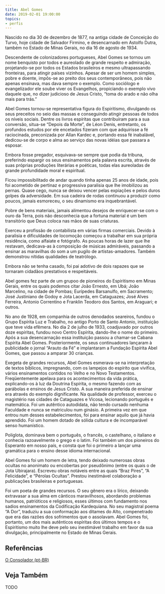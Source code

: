 ```yaml
---
title: Abel Gomes
date: 2019-02-01 19:00:00
topics: 
- perfis
---
```



Nascido no dia 30 de dezembro de 1877, na antiga cidade de Conceição do Turvo, hoje cidade de Salvador Firmino, e desencarnado em Astolfo Dutra, também no Estado de Minas Gerais, no dia 16 de agosto de 1934.

Descendente de colonizadores portugueses, Abel Gomes se tornou um nome benquisto por todos e aureolado de grande respeito e admiração, projetando-se por todos os Estados brasileiros e mesmo ultrapassando fronteiras, para atingir países vizinhos. Apesar de ser um homem simples, pobre e doente, impôs-se ao preito dos seus contemporâneos, pois não apenas ensinava, mas dava sempre o exemplo. Como sociólogo e evangelizador ele soube viver os Evangelhos, propiciando o exemplo vivo daquele que, no dizer judicioso de Jesus Cristo, “toma do arado e não olha mais para trás.”

Abel Gomes tornou-se representativa figura do Espiritismo, divulgando os seus preceitos no seio das massas e conseguindo atingir pessoas de todos os níveis sociais. Dentre os livros espíritas que contribuíram para a sua conversão, situa-se “Depois da Morte”, de Léon Denis, entretanto, os profundos estudos por ele encetados fizeram com que adquirisse a fé raciocinada, preconizada por Allan Kardec e, portando essa fé inabalável, dedicou-se de corpo e alma ao serviço das novas idéias que passara a esposar.

Embora fosse pregador, esquivava-se sempre que podia da tribuna, preferindo espargir os seus ensinamentos pela palavra escrita, através de suas próprias produções literárias e poéticas, todas elas aureoladas de grande profundidade moral e espiritual.

Ficou impossibilitado de andar quando tinha apenas 25 anos de idade, pois foi acometido de pertinaz e progressiva paralisia que lhe imobilizou as pernas. Quase cego, nunca se deixou vencer pelas expiações e pelos duros golpes da adversidade. Em sua cadeira de rodas continuou a produzir como poucos, jamais esmoreceu, o seu dinamismo era inquebrantável.

Pobre de bens materiais, jamais alimentou desejos de enriquecer-se com o ouro da Terra, pois não desconhecia que a fortuna material é um bem transitório que Deus coloca nas mãos de suas criaturas.

Exerceu a profissão de contabilista em várias firmas comerciais. Devido à paralisia e dificuldades de locomoção começou a trabalhar em sua própria residência, como alfaiate e fotógrafo. As poucas horas de lazer que lhe restavam, dedicava-as à composição de músicas admiráveis, passando a ensinar as maravilhas do som a um pugilo de artistas-amadores. Também demonstrou nítidas qualidades de teatrólogo.

Embora não se tenha casado, foi pai adotivo de dois rapazes que se tornaram cidadãos prestativos e respeitáveis.

Abel gomes fez parte de um grupoo de pioneiros do Espiritismo em Minas Gerais, entre os quais podemos citar João Ernesto, em Ubá; João Marcelino, na cidade de Pombas; Eurípedes Barsanulfo, em Sacramento; José Justiniano de Godoy e Jota Lacerda, em Cataguazes; José Alves Ferreira, Antonio Correntino e Franklin Teodoro dos Santos, em Araguari; e outros.

No ano de 1928, em companhia de outros denodados seareiros, fundou o Grupo Espírita Luz e Trabalho, no antigo Porto de Santo Antonio, instituição que teve vida efêmera. No dia 2 de julho de 1933, coadjuvado por outros doze espíritas, fundou novo Centro Espírita, dando-lhe o nome do primeiro. Após a sua desencarnação essa instituição passou a chamar-se Cabana Espírita Abel Gomes. Posteriormente, os seus continuadores lançaram à publicidade o jornal “Arauto da Fé” e implantaram a Fundação Espírita Abel Gomes, que passou a amparar 30 crianças.

Exegeta de grandes recursos, Abel Gomes esmerava-se na interpretação de textos bíblicos, impregnando, com os lampejos do espírito que vivifica, vários ensinamentos contidos no Velho e no Novo Testamentos. Freqüentemente apelava para os acontecimentos da vida prática, explicando-os à luz da Doutrina Espírita, o mesmo fazendo com as parábolas e ensinos de Jesus Cristo. A sua maneira preferida de ensinar era através do exemplo dignificante.
Na qualidade de professor, exerceu o magistério nas cidades de Cataguazes e Vicosa, lecionando português e matemática. Foi um autêntico autodidata, não tendo cursado nenhuma Faculdade e nunca se matriculou num ginásio. A primeira vez em que entrou num desses estabelecimentos, foi para ensinar aquilo que já havia aprendido. Foi um homem dotado de sólida cultura e de incomparável senso humanístico.

Poliglota, dominava bem o português, o francês, o castelhano, o italiano e conhecia razoavelmente o grego e o latim. Foi também um dos pioneiros do Esperanto em nosso país, e consta que foi o primeiro a lançar uma gramática para o ensino desse idioma internacional.

Abel Gomes foi um homem de letra, tendo deixado numerosas obras ocultas no anonimato ou encobertas por pseudônimo (entre os quais o de Jota Ubirajara). Escreveu obras notáveis entre as quais “Braz Pires”, “A Felicidade”, e “Pérolas Ocultas”. Prestou inestimável colaboração a publicações brasileiras e portuguesas.

Foi um poeta de grandes recursos. O seu gênero era o lírico, deixando extravasar a sua alma em cânticos maravilhosos, abordando problemas humanos, patrióticos e religiosos, esses últimos com fundamento nos sadios ensinamentos da Codificação Kardequiana. No seu magistral poema “A Dor”, traduziu a sua conformação aos ditames do Alto, compenetrado que era das razões dos sofrimentos que o assolavam.
Abel Gomes foi, portanto, um dos mais autênticos espíritas dos últimos tempos e o Espiritismo muito lhe deve pelo seu inestimável trabalho em favor da sua divulgação, principalmente no Estado de Minas Gerais.

## Referências
[O Consolador (pt-BR)](http://www.oconsolador.com.br/linkfixo/biografias/abelgomes.html)

## Veja Também
TODO



